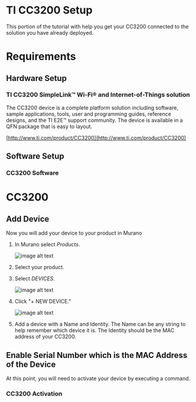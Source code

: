 # TI CC3200 Setup

This portion of the tutorial with help you get your CC3200 connected to the solution you have already deployed.

# Requirements

## Hardware Setup

### TI CC3200 SimpleLink™ Wi-Fi® and Internet-of-Things solution

The CC3200 device is a complete platform solution including software, sample applications, tools, user and programming guides, reference designs, and the TI E2E™ support community. The device is available in a QFN package that is easy to layout.

[http://www.ti.com/product/CC3200](http://www.ti.com/product/CC3200)

## Software Setup 

### CC3200 Software


# CC3200

## Add Device

Now you will add your device to your product in Murano

1. In Murano select *Products*.

   ![image alt text](../assets/products_tab.png)

2. Select your product.

3. Select *DEVICES*.

   ![image alt text](../assets/devices_tab.png)

4. Click "+ NEW DEVICE."

   ![image alt text](../assets/new_device_popup.png)

5. Add a device with a Name and Identity. The Name can be any string to help remember which device it is. The Identity should be the MAC address of your CC3200.

## Enable Serial Number which is the MAC Address of the Device

At this point, you will need to activate your device by executing a command.

### CC3200 Activation
